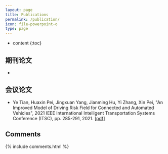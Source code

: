 ```yaml
---
layout: page
title: Publications
permalink: /publication/
icon: file-powerpoint-o
type: page
---
```


* content
{:toc}

## 期刊论文

+ 

## 会议论文

+ Ye Tian, Huaxin Pei, Jingxuan Yang, Jianming Hu, Yi Zhang, Xin Pei, "An Improved Model of Driving Risk Field for Connected and Automated Vehicles", 
2021 IEEE International Intelligent Transportation Systems Conference (ITSC), pp. 285-291, 2021. [[pdf](http://www.jingxuanyang.com/file_upload/An_Improved_Model_of_Driving_Risk_Field_for_Connected_and_Automated_Vehicles.pdf)]


## Comments

{% include comments.html %}
